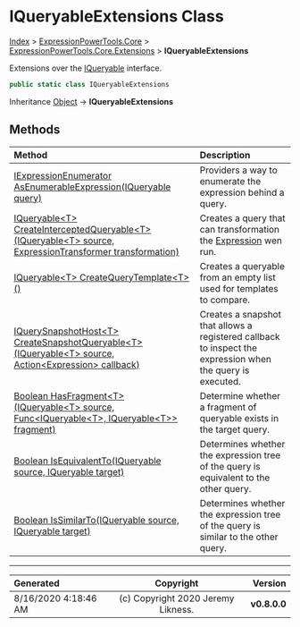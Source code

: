 ﻿# IQueryableExtensions Class

[Index](../index.md) > [ExpressionPowerTools.Core](ExpressionPowerTools.Core.a.md) > [ExpressionPowerTools.Core.Extensions](ExpressionPowerTools.Core.Extensions.n.md) > **IQueryableExtensions**

Extensions over the [IQueryable](https://docs.microsoft.com/dotnet/api/system.linq.iqueryable) interface.

```csharp
public static class IQueryableExtensions
```

Inheritance [Object](https://docs.microsoft.com/dotnet/api/system.object) → **IQueryableExtensions**

## Methods

| Method | Description |
| :-- | :-- |
| [IExpressionEnumerator AsEnumerableExpression(IQueryable query)](IQueryableExtensions-AsEnumerableExpression.m.md) | Providers a way to enumerate the expression behind a query. |
| [IQueryable&lt;T> CreateInterceptedQueryable&lt;T>(IQueryable&lt;T> source, ExpressionTransformer transformation)](IQueryableExtensions-CreateInterceptedQueryable.m.md) | Creates a query that can transformation the [Expression](https://docs.microsoft.com/dotnet/api/system.linq.expressions.expression) wen run. |
| [IQueryable&lt;T> CreateQueryTemplate&lt;T>()](IQueryableExtensions-CreateQueryTemplate.m.md) | Creates a queryable from an empty list used for templates to compare. |
| [IQuerySnapshotHost&lt;T> CreateSnapshotQueryable&lt;T>(IQueryable&lt;T> source, Action&lt;Expression> callback)](IQueryableExtensions-CreateSnapshotQueryable.m.md) | Creates a snapshot that allows a registered callback to            inspect the expression when the query is executed. |
| [Boolean HasFragment&lt;T>(IQueryable&lt;T> source, Func&lt;IQueryable&lt;T>, IQueryable&lt;T>> fragment)](IQueryableExtensions-HasFragment.m.md) | Determine whether a fragment of queryable exists in the            target query. |
| [Boolean IsEquivalentTo(IQueryable source, IQueryable target)](IQueryableExtensions-IsEquivalentTo.m.md) | Determines whether the expression tree of the query is equivalent to the other query. |
| [Boolean IsSimilarTo(IQueryable source, IQueryable target)](IQueryableExtensions-IsSimilarTo.m.md) | Determines whether the expression tree of the query is similar to the other query. |

---

| Generated | Copyright | Version |
| :-- | :-: | --: |
| 8/16/2020 4:18:46 AM | (c) Copyright 2020 Jeremy Likness. | **v0.8.0.0** |
